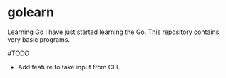 # golearn
Learning Go
I have just started learning the Go.
This repository contains very basic programs.

#TODO
* Add feature to take input from CLI. 
